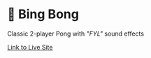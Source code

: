 # 🏓 Bing Bong
Classic 2-player Pong with *"FYL"* sound effects

[Link to Live Site](https://gesty.dev/bing-bong)

<!-- TODO
  - Finish base game
  - sound effects
  - volume slider / test audio
-->
